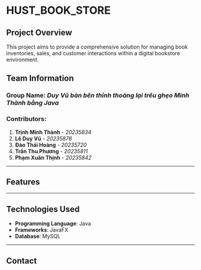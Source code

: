 # HUST_BOOK_STORE

## Project Overview
This project aims to provide a comprehensive solution for managing book inventories, sales, and customer interactions within a digital bookstore environment.


## Team Information
### Group Name: *Duy Vũ bàn bên thỉnh thoảng lại trêu ghẹo Minh Thành bằng Java*

### Contributors:
1. **Trịnh Minh Thành** - *20235834*
2. **Lê Duy Vũ** - *20235878*
3. **Đào Thái Hoàng** - *20235720*
4. **Trần Thu Phương** - *20235811*
5. **Phạm Xuân Thịnh** - *20235842*

---
## Features

---

## Technologies Used
- **Programming Language**: Java
- **Frameworks**: JavaFX
- **Database**: MySQL

---

## Contact



